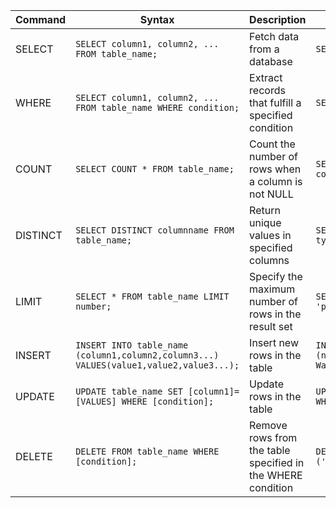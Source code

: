Command  | Syntax                                    | Description                                        | Example
---------|-------------------------------------------|----------------------------------------------------|---------------
SELECT   | `SELECT column1, column2, ... FROM table_name;` | Fetch data from a database                         | `SELECT city FROM placeofinterest;`
WHERE    | `SELECT column1, column2, ... FROM table_name WHERE condition;` | Extract records that fulfill a specified condition | `SELECT * FROM placeofinterest WHERE city = 'Rome';`
COUNT    | `SELECT COUNT * FROM table_name;`          | Count the number of rows when a column is not NULL  | `SELECT COUNT(country) FROM placeofinterest WHERE country = 'Canada';`
DISTINCT | `SELECT DISTINCT columnname FROM table_name;` | Return unique values in specified columns           | `SELECT DISTINCT country FROM placeofinterest WHERE type = 'historical';`
LIMIT    | `SELECT * FROM table_name LIMIT number;`   | Specify the maximum number of rows in the result set | `SELECT * FROM placeofinterest WHERE airport = 'pearson' LIMIT 5;`
INSERT   | `INSERT INTO table_name (column1,column2,column3...) VALUES(value1,value2,value3...);` | Insert new rows in the table | `INSERT INTO placeofinterest (name,type,city,country,airport) VALUES('Niagara Waterfalls','Nature','Toronto','Canada','Pearson');`
UPDATE   | `UPDATE table_name SET [column1]=[VALUES] WHERE [condition];` | Update rows in the table | `UPDATE placeofinterest SET name = 'Niagara Falls' WHERE name = "Niagara Waterfalls";`
DELETE   | `DELETE FROM table_name WHERE [condition];` | Remove rows from the table specified in the WHERE condition | `DELETE FROM placeofinterest WHERE city IN ('Rome','Vienna');`
